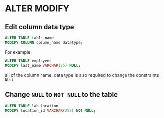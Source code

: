 # ALTER MODIFY
## Edit column data type
```sql
ALTER TABLE table_name
MODIFY COLUMN column_name datatype;
```

For example
```sql
ALTER TABLE employees
MODIFY last_name VARCHAR(25) NULL;
```
all of the column name, data type is also required to change the constraints `NULL`

## Change `NULL` to `NOT NULL` to the table
```sql
ALTER TABLE lab_location
MODIFY location_id VARCHAR(255) NOT NULL;
```